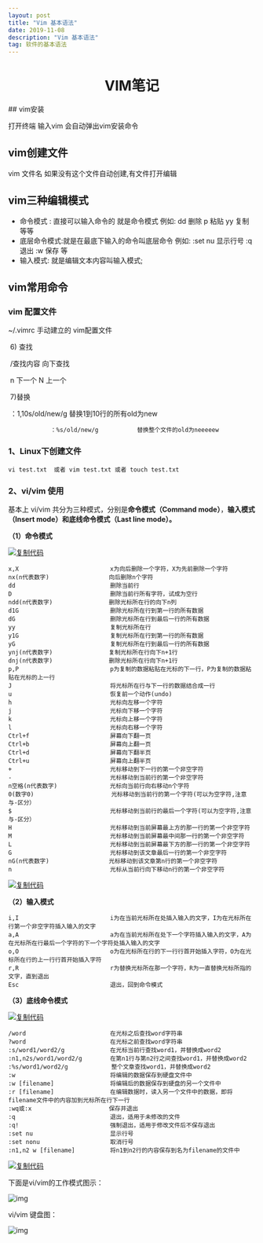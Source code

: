 ```yaml
---
layout: post
title: "Vim 基本语法"
date: 2019-11-08 
description: "Vim 基本语法"
tag: 软件的基本语法
---   
```



<center><h1>VIM笔记</h1></center>
## vim安装

打开终端 输入vim  会自动弹出vim安装命令

## vim创建文件

vim 文件名  如果没有这个文件自动创建,有文件打开编辑

## vim三种编辑模式

- 命令模式 : 直接可以输入命令的 就是命令模式 例如: dd 删除  p 粘贴  yy 复制 等等
- 底层命令模式:就是在最底下输入的命令叫底层命令 例如:   :set nu 显示行号  :q 退出  :w 保存 等
- 输入模式: 就是编辑文本内容叫输入模式; 

## vim常用命令

### vim 配置文件

~/.vimrc  手动建立的  vim配置文件

​				6) 查找

​				/查找内容 			向下查找

​				n   下一个  	N   上一个

​				7)替换

​	 			：1,10s/old/new/g		 替换1到10行的所有old为new	

 				：%s/old/new/g		    替换整个文件的old为neeeeew



### 1、Linux下创建文件

```
vi test.txt  或者 vim test.txt 或者 touch test.txt
```

### 2、vi/vim 使用

基本上 vi/vim 共分为三种模式，分别是**命令模式（Command mode）**，**输入模式（Insert mode）**和**底线命令模式（Last line mode）。**

**（1）命令模式**

[![复制代码](https://common.cnblogs.com/images/copycode.gif)](javascript:void(0);)

```
x,X                          x为向后删除一个字符，X为先前删除一个字符
nx(n代表数字)                 向后删除n个字符
dd                           删除当前行
D                            删除当前行所有字符，试成为空行
ndd(n代表数字)                删除光标所在行的向下n列
d1G                          删除光标所在行到第一行的所有数据
dG                           删除光标所在行到最后一行的所有数据
yy                           复制光标所在行
y1G                          复制光标所在行到第一行的所有数据
yG                           复制光标所在行到最后一行的所有数据
ynj(n代表数字)                复制光标所在行向下n+1行
dnj(n代表数字)                删除光标所在行向下n+1行
p,P                          p为复制的数据粘贴在光标的下一行，P为复制的数据粘贴在光标的上一行
J                            将光标所在行与下一行的数据结合成一行
u                            恢复前一个动作(undo)
h                            光标向左移一个字符
j                            光标向下移一个字符
k                            光标向上移一个字符
l                            光标向右移一个字符
Ctrl+f                       屏幕向下翻一页
Ctrl+b                       屏幕向上翻一页
Ctrl+d                       屏幕向下翻半页
Ctrl+u                       屏幕向上翻半页
+                            光标移动到下一行的第一个非空字符
-                            光标移动到当前行的第一个非空字符
n空格(n代表数字)               光标向当前行向右移动n个字符
0(数字0)                      光标移动到当前行的第一个字符(可以为空字符,注意与-区分）
$                            光标移动到当前行的最后一个字符(可以为空字符,注意与-区分）
H                            光标移动到当前屏幕最上方的那一行的第一个非空字符
M                            光标移动到当前屏幕最中间那一行的第一个非空字符
L                            光标移动到当前屏幕最下方的那一行的第一个非空字符
G                            光标移动到该文章最后一行的第一个非空字符
nG(n代表数字)                 光标移动到该文章第n行的第一个非空字符
n                            光标从当前行向下移动n行的第一个非空字符
```

[![复制代码](https://common.cnblogs.com/images/copycode.gif)](javascript:void(0);)

**（2）输入模式**

```
i,I                          i为在当前光标所在处插入输入的文字，I为在光标所在行第一个非空字符插入输入的文字
a,A                          a为在当前光标所在处下一个字符插入输入的文字，A为在光标所在行最后一个字符的下一个字符处插入输入的文字
o,O                          o为在光标所在行的下一行行首开始插入字符，O为在光标所在行的上一行行首开始插入字符
r,R                          r为替换光标所在那一个字符，R为一直替换光标所指的文字，直到退出
Esc                          退出，回到命令模式
```

**（3）底线命令模式**

[![复制代码](https://common.cnblogs.com/images/copycode.gif)](javascript:void(0);)

```
/word                        在光标之后查找word字符串
?word                        在光标之前查找word字符串
:s/word1/word2/g             在光标当前行查找word1，并替换成word2
:n1,n2s/word1/word2/g  　　　 在第n1行与第n2行之间查找word1，并替换成word2
:%s/word1/word2/g        　　 整个文章查找word1，并替换成word2
:w                           将编辑的数据保存到硬盘文件中
:w [filename]                将编辑后的数据保存到硬盘的另一个文件中
:r [filename]                在编辑数据时，读入另一个文件中的数据，即将filename文件中的内容加到光标所在行下一行
:wq或:x                      保存并退出
:q                           退出，适用于未修改的文件
:q!                          强制退出，适用于修改文件后不保存退出
:set nu                      显示行号
:set nonu                    取消行号
:n1,n2 w [filename]          将n1到n2行的内容保存到名为filename的文件中
```

[![复制代码](https://common.cnblogs.com/images/copycode.gif)](javascript:void(0);)

下面是vi/vim的工作模式图示：

![img](https://img2018.cnblogs.com/blog/1244179/201901/1244179-20190103140320523-358679696.png)

vi/vim 键盘图：

![img](https://img2018.cnblogs.com/blog/1244179/201901/1244179-20190103140509674-1602824152.gif)



​							

​							
